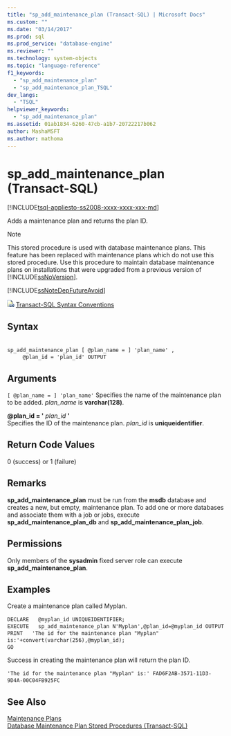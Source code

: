 ```yaml
---
title: "sp_add_maintenance_plan (Transact-SQL) | Microsoft Docs"
ms.custom: ""
ms.date: "03/14/2017"
ms.prod: sql
ms.prod_service: "database-engine"
ms.reviewer: ""
ms.technology: system-objects
ms.topic: "language-reference"
f1_keywords: 
  - "sp_add_maintenance_plan"
  - "sp_add_maintenance_plan_TSQL"
dev_langs: 
  - "TSQL"
helpviewer_keywords: 
  - "sp_add_maintenance_plan"
ms.assetid: 01ab1834-6260-47cb-a1b7-20722217b062
author: MashaMSFT
ms.author: mathoma
---
```

# sp_add_maintenance_plan (Transact-SQL)
[!INCLUDE[tsql-appliesto-ss2008-xxxx-xxxx-xxx-md](../../includes/tsql-appliesto-ss2008-xxxx-xxxx-xxx-md.md)]

  Adds a maintenance plan and returns the plan ID.  
  
> [!NOTE]  
>  This stored procedure is used with database maintenance plans. This feature has been replaced with maintenance plans which do not use this stored procedure. Use this procedure to maintain database maintenance plans on installations that were upgraded from a previous version of [!INCLUDE[ssNoVersion](../../includes/ssnoversion-md.md)].  
  
 [!INCLUDE[ssNoteDepFutureAvoid](../../includes/ssnotedepfutureavoid-md.md)]  
  
 ![Topic link icon](../../database-engine/configure-windows/media/topic-link.gif "Topic link icon") [Transact-SQL Syntax Conventions](../../t-sql/language-elements/transact-sql-syntax-conventions-transact-sql.md)  
  
## Syntax  
  
```  
  
sp_add_maintenance_plan [ @plan_name = ] 'plan_name' ,   
     @plan_id = 'plan_id' OUTPUT  
```  
  
## Arguments  
`[ @plan_name = ] 'plan_name'`
 Specifies the name of the maintenance plan to be added. *plan_name* is **varchar(128)**.  
  
 **@plan_id = '** *plan_id* **'**  
 Specifies the ID of the maintenance plan. *plan_id* is **uniqueidentifier**.  
  
## Return Code Values  
 0 (success) or 1 (failure)  
  
## Remarks  
 **sp_add_maintenance_plan** must be run from the **msdb** database and creates a new, but empty, maintenance plan. To add one or more databases and associate them with a job or jobs, execute **sp_add_maintenance_plan_db** and **sp_add_maintenance_plan_job**.  
  
## Permissions  
 Only members of the **sysadmin** fixed server role can execute **sp_add_maintenance_plan**.  
  
## Examples  
 Create a maintenance plan called Myplan.  
  
```  
DECLARE   @myplan_id UNIQUEIDENTIFIER;  
EXECUTE   sp_add_maintenance_plan N'Myplan',@plan_id=@myplan_id OUTPUT  
PRINT   'The id for the maintenance plan "Myplan" is:'+convert(varchar(256),@myplan_id);  
GO  
```  
  
 Success in creating the maintenance plan will return the plan ID.  
  
```  
'The id for the maintenance plan "Myplan" is:' FAD6F2AB-3571-11D3-9D4A-00C04FB925FC  
```  
  
## See Also  
 [Maintenance Plans](../../relational-databases/maintenance-plans/maintenance-plans.md)   
 [Database Maintenance Plan Stored Procedures &#40;Transact-SQL&#41;](../../relational-databases/system-stored-procedures/database-maintenance-plan-stored-procedures-transact-sql.md)  
  
  
